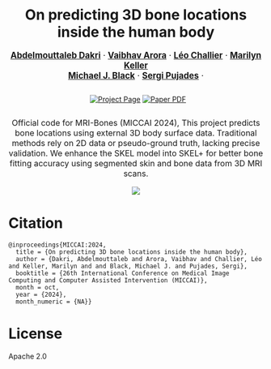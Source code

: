 <div align="center">
  <h1>On predicting 3D bone locations inside the human body</h1>

  <p style="font-size:1.2em">
    <a href="https://github.com/adakri"><strong>Abdelmouttaleb Dakri</strong></a> ·
    <a href="https://theboxtroll.com/vaibhav/"><strong>Vaibhav Arora</strong></a> ·
    <a href="linkedin.com/in/léo-challier-8a82ba160"><strong>Léo Challier</strong></a> ·
    <a href="https://marilynkeller.github.io/"><strong>Marilyn Keller</strong></a><br> 
    <a href="https://ps.is.mpg.de/person/black"><strong>Michael J. Black</strong></a> · 
    <a href="https://morpheo.inrialpes.fr/people/pujades/"><strong>Sergi Pujades</strong></a> ·
  </p>

  <p align="center" style="margin: 2em auto;">
    <a href='https://google.com/' style='padding-left: 0.5rem;'><img src='https://img.shields.io/badge/On%203D%20Bone-8A2BE2' alt='Project Page'></a>
    <a href='https://arxiv.org/'><img src='https://img.shields.io/badge/arXiv-Paper_PDF-red?style=flat&logo=arXiv&logoColor=green' alt='Paper PDF'></a>
  </p>

  <p align="center" style="font-size:16px">Official code for MRI-Bones (MICCAI 2024), This project predicts bone locations using external 3D body surface data. Traditional methods rely on 2D data or pseudo-ground truth, lacking precise validation. We enhance the SKEL model into SKEL+ for better bone fitting accuracy using segmented skin and bone data from 3D MRI scans.</p>
  <p align="center">
    <img src="media/teaser.png" />
  </p>
</div>

# Citation
```
@inproceedings{MICCAI:2024,
  title = {On predicting 3D bone locations inside the human body},
  author = {Dakri, Abdelmouttaleb and Arora, Vaibhav and Challier, Léo and Keller, Marilyn and and Black, Michael J. and Pujades, Sergi},   
  booktitle = {26th International Conference on Medical Image Computing and Computer Assisted Intervention (MICCAI)},
  month = oct,
  year = {2024},
  month_numeric = {NA}}
```

# License
Apache 2.0

